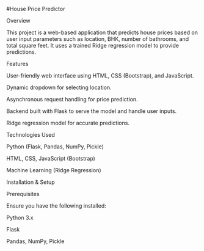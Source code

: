 #House Price Predictor

Overview

This project is a web-based application that predicts house prices based on user input parameters such as location, BHK, number of bathrooms, and total square feet. It uses a trained Ridge regression model to provide predictions.

Features

User-friendly web interface using HTML, CSS (Bootstrap), and JavaScript.

Dynamic dropdown for selecting location.

Asynchronous request handling for price prediction.

Backend built with Flask to serve the model and handle user inputs.

Ridge regression model for accurate predictions.

Technologies Used

Python (Flask, Pandas, NumPy, Pickle)

HTML, CSS, JavaScript (Bootstrap)

Machine Learning (Ridge Regression)

Installation & Setup

Prerequisites

Ensure you have the following installed:

Python 3.x

Flask

Pandas, NumPy, Pickle
